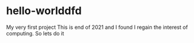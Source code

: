 # hello-worlddfd
My very first project
This is end of 2021 and I found I regain the interest of computing. So lets do it
